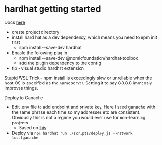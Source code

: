 # hardhat getting started

Docs [here](https://hardhat.org/hardhat-runner/docs/getting-started#quick-start)

* create project directory
* install hard hat as a dev dependency, which means you need to npm init first
    * npm install --save-dev hardhat
* Enable the following plug in
    * npm install --save-dev @nomicfoundation/hardhat-toolbox
    * add the plugin dependency to the config
* tip - visual studio hardhat extension

Stupid WSL Trick - npm install is exceedingly slow or unreliable when
the host OS is specified as the nameserver. Setting it to say 8.8.8.8
immensly improves things.


Deploy to Ganache

* Edit .env file to add endpoint and private key. Here I seed ganache with the
same phrase each time so my addresses etc are consistent. Obviously this is not 
a regime you would ever use for non-learning projects.
    * Based on [this](https://github.com/abdulhakim-altunkaya/SOLIDITY-web3-youtube/blob/main/12_hardhat_ganache/n_hardhat_ganache.txt)
* Deploy via `npx hardhat run ./scripts/deploy.js --network localganache`
    
